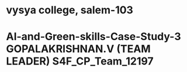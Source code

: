 # vysya college, salem-103
# AI-and-Green-skills-Case-Study-3 GOPALAKRISHNAN.V (TEAM LEADER) S4F_CP_Team_12197
